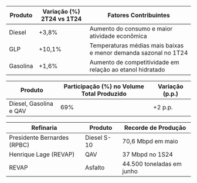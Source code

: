 |Produto|Variação (%) 2T24 vs 1T24|Fatores Contribuintes|
|---|---|---|
|Diesel|+3,8%|Aumento do consumo e maior atividade econômica|
|GLP|+10,1%|Temperaturas médias mais baixas e menor demanda sazonal no 1T24|
|Gasolina|+1,6%|Aumento de competitividade em relação ao etanol hidratado|

|Produto|Participação (%) no Volume Total Produzido|Variação (p.p.)|
|---|---|---|
|Diesel, Gasolina e QAV|69%|+2 p.p.|

|Refinaria|Produto|Recorde de Produção|
|---|---|---|
|Presidente Bernardes (RPBC)|Diesel S-10|70,6 Mbpd em maio|
|Henrique Lage (REVAP)|QAV|37 Mbpd no 1S24|
|REVAP|Asfalto|44.500 toneladas em junho|